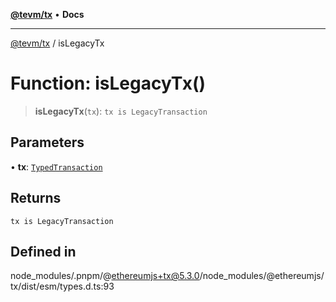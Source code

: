 [**@tevm/tx**](../README.md) • **Docs**

***

[@tevm/tx](../globals.md) / isLegacyTx

# Function: isLegacyTx()

> **isLegacyTx**(`tx`): `tx is LegacyTransaction`

## Parameters

• **tx**: [`TypedTransaction`](../type-aliases/TypedTransaction.md)

## Returns

`tx is LegacyTransaction`

## Defined in

node\_modules/.pnpm/@ethereumjs+tx@5.3.0/node\_modules/@ethereumjs/tx/dist/esm/types.d.ts:93
